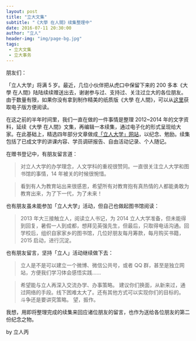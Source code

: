 ```yaml
---
layout: post
title: "立大文集"
subtitle: "《大學 在人間》续集整理中"
date: 2016-07-11 20:30:00
author: "立人"
header-img: "img/page-bg.jpg"
tags:
 - 立大文集
 - 立大事务
---
```


朋友们：

「立人大学」将满 5 岁。最近，几位小伙伴把从虎口中保留下来的 200 多本《大學 在人間》陆陆续续赠送出去，谢谢参与过、支持过、关注过立大的各位朋友。由于数量有限，如果你没有拿到制作精美的纸质版《大學 在人間》，可以从[这里](https://github.com/LirenCollege/LRC/releases)获取电子版方便阅读。

在这之前的半年时间里，我们一直在做的一件事情是整理 2012~2014 年的文字资料，延续《大學 在人間》文集，再编辑一本续集，通过电子化的形式呈现给大家。在此基础上，精选四年部分文章做成[「立人大学」网站](https://lirencollege.github.io)，以纪念、勉励。续集包括了已成文字的讲课内容、学员调研报告、自由活动记录、个人随记。


在赠书登记中，有朋友留言道：

> 对立人大学的办学理念，人文学科的重视很赞同。一直很关注立人大学和图书馆的事情，14 年被关的时候很惋惜。

> 看到有人为教育站出来很感恩，希望所有对教育抱有真热情的人都能勇敢为教育出来，为了下一代，为了未来！

也有朋友虽未能参加「立人大学」活动，但自己也做起图书馆阅读：

> 2013 年大三接触立人，阅读立人书记，为 2014 立人大学准备，但未能得到回复，暑假一人到成都，想拜见英强先生，但最后，只取得电话沟通。回学校后，组织自家家乡的图书馆，几位好朋友每月筹款，每月购买书籍，2015 启动，进行沉淀。

也有朋友留言，坚持「立人」活动继续做下去：
> 立人是不是可以建立一个微博、微信公共号，或者 QQ 群，甚至是独立网站，方便我们学习体会感悟实践……

> 希望能与立人再深入交流办学、办事策略。
建议你们换面，从新来过，通过网络的手段。线下困难太大了。还有其他方式可以实现你们的目标的。
斗争还是要讲究策略。
望，振作。

我想，用即将整理完成的续集来回应诸位朋友的留言，也作为送给各位朋友的第二份纪念之物。

by 立人丙
